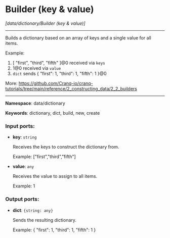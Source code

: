 # Builder (key & value)

_[data/dictionary/Builder (key & value)]_

---

Builds a dictionary based on an array of keys and a single value for all items.

Example:
1. [ "first", "third", "fifth" ]@0 received via `keys`
1. 1@0 received via `value`
2. `dict` sends { "first": 1, "third": 1, "fifth": 1 }@0

More:
https://github.com/Cranq-io/cranq-tutorials/tree/main/reference/2_constructing_data/2_2_builders

---

__Namespace__: data/dictionary

__Keywords__: dictionary, dict, build, new, create

### Input ports:

* __key__: ` string `

    Receives the keys to construct the dictionary from.
    
    Example:
    ["first","third","fifth"]


* __value__: ` any `

    Receives the value to assign to all items.
    
    Example:
    1

### Output ports:

* __dict__: ` {string: any} `

    Sends the resulting dictionary.
    
    Example:
    { "first": 1, "third": 1, "fifth": 1 }

